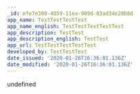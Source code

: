 ```yaml
---
_id: efe7e300-4059-11ea-909d-03ad34e20b8d
app_name: TestTestTestTest
app_name_english: TestTestTestTestTest
app_description: TestTest
app_description_english: TestTest
app_url: TestTestTestTestTest
developed_by: TestTestTest
date_issued: '2020-01-26T16:36:01.136Z'
date_modified: '2020-01-26T16:36:01.136Z'
---
```

undefined
